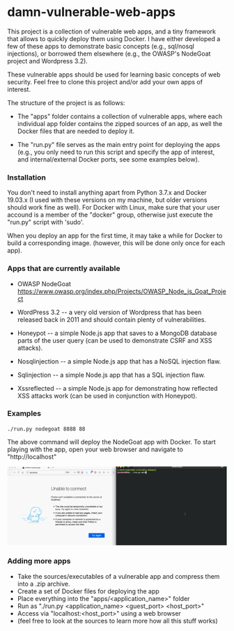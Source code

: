 # damn-vulnerable-web-apps

This project is a collection of vulnerable web apps, and a tiny framework that allows to quickly deploy them 
using Docker. I have either developed a few of these apps to demonstrate basic concepts (e.g., sql/nosql injections),
or borrowed them elsewhere (e.g., the OWASP's NodeGoat project and Wordpress 3.2).

These vulnerable apps should be used for learning basic concepts of web security. Feel free to clone this project 
and/or add your own apps of interest.

The structure of the project is as follows:
  - The "apps" folder contains a collection of vulnerable apps, where each 
    individual app folder contains the zipped sources of an app, as well
    the Docker files that are needed to deploy it.
  
  - The "run.py" file serves as the main entry point for deploying the apps
    (e.g., you only need to run this script and specify the app of interest,
    and internal/external Docker ports, see some examples below).
    
    
### Installation 

You don't need to install anything apart from Python 3.7.x and Docker 19.03.x (I used with these versions on my machine, but 
older versions should work fine as well). For Docker with Linux, make sure that your user accound is a member of the
"docker" group, otherwise just execute the "run.py" script with 'sudo'.

When you deploy an app for the first time, it may take a while for Docker to build a corresponding image.
(however, this will be done only once for each app).

### Apps that are currently available

- OWASP NodeGoat https://www.owasp.org/index.php/Projects/OWASP_Node_js_Goat_Project

- WordPress 3.2 
  -- a very old version of Wordpress that has been released back in 2011 and should contain plenty of vulnerabilities.
  
- Honeypot
  -- a simple Node.js app that saves to a MongoDB database parts of the user query (can be used to demonstrate CSRF 
  and XSS attacks).
 
- Nosqlinjection
  -- a simple Node.js app that has a NoSQL injection flaw.
  
- Sqlinjection
  -- a simple Node.js app that has a SQL injection flaw.
  
- Xssreflected
  -- a simple Node.js app for demonstrating how reflected XSS attacks work (can be used in conjunction with Honeypot).

### Examples

```
./run.py nodegoat 8888 88
```

The above command will deploy the NodeGoat app with Docker. To start playing with the app, open your web 
browser and navigate to "http://localhost"

![](qwe.gif)

### Adding more apps

- Take the sources/executables of a vulnerable app and compress them into a .zip archive.
- Create a set of Docker files for deploying the app
- Place everything into the "apps/<application_name>" folder
- Run as "./run.py <application_name> <guest_port> <host_port>"
- Access via "localhost:<host_port>" using a web browser
- (feel free to look at the sources to learn more how all this stuff works)
